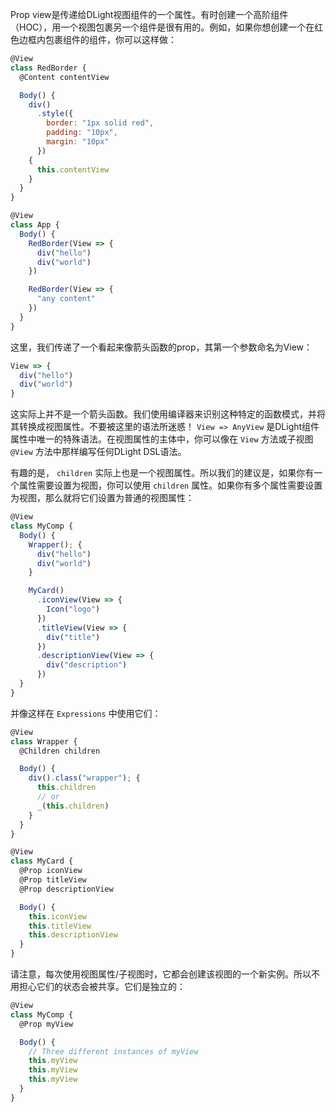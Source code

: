 Prop view是传递给DLight视图组件的一个属性。有时创建一个高阶组件（HOC），用一个视图包裹另一个组件是很有用的。例如，如果你想创建一个在红色边框内包裹组件的组件，你可以这样做：

```js
@View
class RedBorder {
  @Content contentView

  Body() {
    div()
      .style({
        border: "1px solid red",
        padding: "10px",
        margin: "10px"
      })
    {
      this.contentView
    }
  }
}

@View
class App {
  Body() {
    RedBorder(View => {
      div("hello")
      div("world")
    })

    RedBorder(View => {
      "any content"
    })
  }
}
```

这里，我们传递了一个看起来像箭头函数的prop，其第一个参数命名为View：

```js
View => {
  div("hello")
  div("world")
}
```

这实际上并不是一个箭头函数。我们使用编译器来识别这种特定的函数模式，并将其转换成视图属性。不要被这里的语法所迷惑！ `View => AnyView` 是DLight组件属性中唯一的特殊语法。在视图属性的主体中，你可以像在 `View` 方法或子视图` @View` 方法中那样编写任何DLight DSL语法。

有趣的是， `children` 实际上也是一个视图属性。所以我们的建议是，如果你有一个属性需要设置为视图，你可以使用 `children` 属性。如果你有多个属性需要设置为视图，那么就将它们设置为普通的视图属性：

```js
@View
class MyComp {
  Body() {
    Wrapper(); {
      div("hello")
      div("world")
    }

    MyCard()
      .iconView(View => {
        Icon("logo")
      })
      .titleView(View => {
        div("title")
      })
      .descriptionView(View => {
        div("description")
      })
  }
}
```

并像这样在 `Expressions` 中使用它们：

```js
@View
class Wrapper {
  @Children children

  Body() {
    div().class("wrapper"); {
      this.children
      // or
      _(this.children)
    }
  }
}

@View
class MyCard {
  @Prop iconView
  @Prop titleView
  @Prop descriptionView

  Body() {
    this.iconView
    this.titleView
    this.descriptionView
  }
}
```


请注意，每次使用视图属性/子视图时，它都会创建该视图的一个新实例。所以不用担心它们的状态会被共享。它们是独立的：

```js
@View
class MyComp {
  @Prop myView

  Body() {
    // Three different instances of myView
    this.myView
    this.myView
    this.myView
  }
}
```